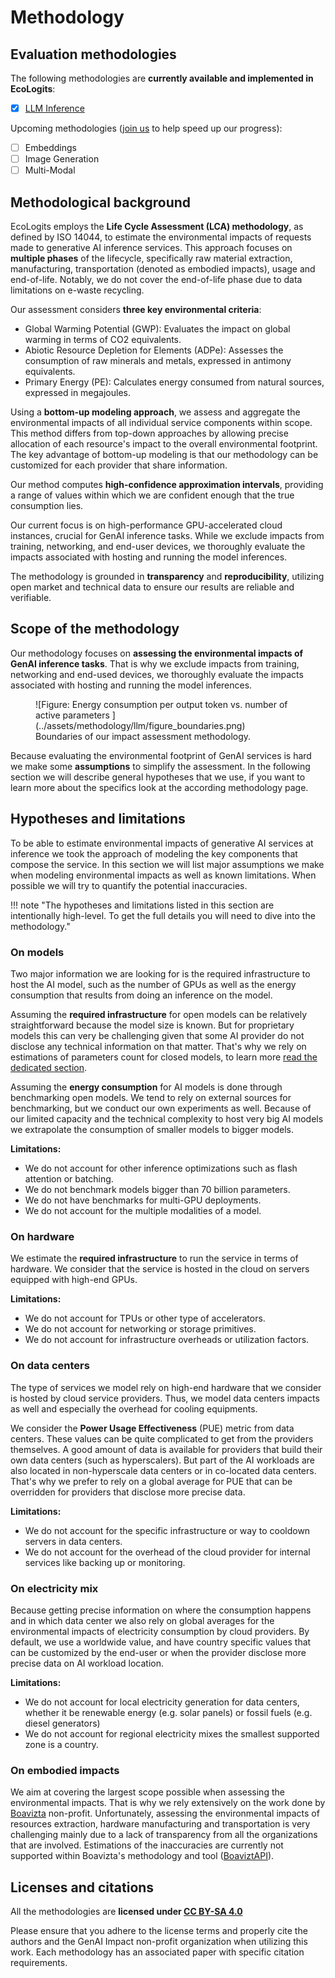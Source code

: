 # Methodology

## Evaluation methodologies

The following methodologies are **currently available and implemented in EcoLogits**:

- [x] [LLM Inference](llm_inference.md)

Upcoming methodologies ([join us](https://genai-impact.org/contact) to help speed up our progress):

- [ ] Embeddings
- [ ] Image Generation
- [ ] Multi-Modal

## Methodological background

EcoLogits employs the **Life Cycle Assessment (LCA) methodology**, as defined by ISO 14044, to estimate the environmental impacts of requests made to generative AI inference services. This approach focuses on **multiple phases** of the lifecycle, specifically raw material extraction, manufacturing, transportation (denoted as embodied impacts), usage and end-of-life. Notably, we do not cover the end-of-life phase due to data limitations on e-waste recycling.

Our assessment considers **three key environmental criteria**:

- Global Warming Potential (GWP): Evaluates the impact on global warming in terms of CO2 equivalents.
- Abiotic Resource Depletion for Elements (ADPe): Assesses the consumption of raw minerals and metals, expressed in antimony equivalents.
- Primary Energy (PE): Calculates energy consumed from natural sources, expressed in megajoules.

Using a **bottom-up modeling approach**, we assess and aggregate the environmental impacts of all individual service components within scope. This method differs from top-down approaches by allowing precise allocation of each resource's impact to the overall environmental footprint. The key advantage of bottom-up modeling is that our methodology can be customized for each provider that share information.

Our method computes **high-confidence approximation intervals**, providing a range of values within which we are confident enough that the true consumption lies.

Our current focus is on high-performance GPU-accelerated cloud instances, crucial for GenAI inference tasks. While we exclude impacts from training, networking, and end-user devices, we thoroughly evaluate the impacts associated with hosting and running the model inferences.

The methodology is grounded in **transparency** and **reproducibility**, utilizing open market and technical data to ensure our results are reliable and verifiable.

## Scope of the methodology

Our methodology focuses on **assessing the environmental impacts of GenAI inference tasks**. That is why we exclude impacts from training, networking and end-used devices, we thoroughly evaluate the impacts associated with hosting and running the model inferences.

<figure markdown="span">
  ![Figure: Energy consumption per output token vs. number of active parameters ](../assets/methodology/llm/figure_boundaries.png)
  <figcaption>Boundaries of our impact assessment methodology.</figcaption>
</figure>

Because evaluating the environmental footprint of GenAI services is hard we make some **assumptions** to simplify the assessment. In the following section we will describe general hypotheses that we use, if you want to learn more about the specifics look at the according methodology page.  


## Hypotheses and limitations

To be able to estimate environmental impacts of generative AI services at inference we took the approach of modeling the key components that compose the service. In this section we will list major assumptions we make when modeling environmental impacts as well as known limitations. When possible we will try to quantify the potential inaccuracies.

!!! note "The hypotheses and limitations listed in this section are intentionally high-level. To get the full details you will need to dive into the methodology."

### On models

Two major information we are looking for is the required infrastructure to host the AI model, such as the number of GPUs as well as the energy consumption that results from doing an inference on the model.

Assuming the **required infrastructure** for open models can be relatively straightforward because the model size is known. But for proprietary models this can very be challenging given that some AI provider do not disclose any technical information on that matter. That's why we rely on estimations of parameters count for closed models, to learn more [read the dedicated section](proprietary_models.md).

Assuming the **energy consumption** for AI models is done through benchmarking open models. We tend to rely on external sources for benchmarking, but we conduct our own experiments as well. Because of our limited capacity and the technical complexity to host very big AI models we extrapolate the consumption of smaller models to bigger models.

**Limitations:**

* We do not account for other inference optimizations such as flash attention or batching.
* We do not benchmark models bigger than 70 billion parameters.
* We do not have benchmarks for multi-GPU deployments.
* We do not account for the multiple modalities of a model.

### On hardware

We estimate the **required infrastructure** to run the service in terms of hardware. We consider that the service is hosted in the cloud on servers equipped with high-end GPUs. 

**Limitations:**

* We do not account for TPUs or other type of accelerators.
* We do not account for networking or storage primitives.
* We do not account for infrastructure overheads or utilization factors.

### On data centers

The type of services we model rely on high-end hardware that we consider is hosted by cloud service providers. Thus, we model data centers impacts as well and especially the overhead for cooling equipments.

We consider the **Power Usage Effectiveness** (PUE) metric from data centers. These values can be quite complicated to get from the providers themselves. A good amount of data is available for providers that build their own data centers (such as hyperscalers). But part of the AI workloads are also located in non-hyperscale data centers or in co-located data centers. That's why we prefer to rely on a global average for PUE that can be overridden for providers that disclose more precise data.

**Limitations:**

* We do not account for the specific infrastructure or way to cooldown servers in data centers.
* We do not account for the overhead of the cloud provider for internal services like backing up or monitoring.

### On electricity mix

Because getting precise information on where the consumption happens and in which data center we also rely on global averages for the environmental impacts of electricity consumption by cloud providers. By default, we use a worldwide value, and have country specific values that can be customized by the end-user or when the provider disclose more precise data on AI workload location.

**Limitations:**

* We do not account for local electricity generation for data centers, whether it be renewable energy (e.g. solar panels) or fossil fuels (e.g. diesel generators) 
* We do not account for regional electricity mixes the smallest supported zone is a country.

### On embodied impacts

We aim at covering the largest scope possible when assessing the environmental impacts. That is why we rely extensively on the work done by [Boavizta](https://boavizta.org/) non-profit. Unfortunately, assessing the environmental impacts of resources extraction, hardware manufacturing and transportation is very challenging mainly due to a lack of transparency from all the organizations that are involved. Estimations of the inaccuracies are currently not supported within Boavizta's methodology and tool ([BoaviztAPI](https://doc.api.boavizta.org/)).


## Licenses and citations

All the methodologies are **licensed under [CC BY-SA 4.0](https://creativecommons.org/licenses/by-sa/4.0/)**
<img style="height:22px!important;margin-left:3px;vertical-align:text-bottom;" src="https://mirrors.creativecommons.org/presskit/icons/cc.svg?ref=chooser-v1" alt="">
<img style="height:22px!important;margin-left:3px;vertical-align:text-bottom;" src="https://mirrors.creativecommons.org/presskit/icons/by.svg?ref=chooser-v1" alt="">
<img style="height:22px!important;margin-left:3px;vertical-align:text-bottom;" src="https://mirrors.creativecommons.org/presskit/icons/sa.svg?ref=chooser-v1" alt="">

Please ensure that you adhere to the license terms and properly cite the authors and the GenAI Impact non-profit organization when utilizing this work. Each methodology has an associated paper with specific citation requirements.
